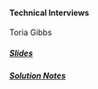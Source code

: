 #### Technical Interviews  
Toria Gibbs  
  
  
##### [Slides](C4Q_technical_interviews.pdf)  
##### [Solution Notes](19_Solution_notes.rtf)  
